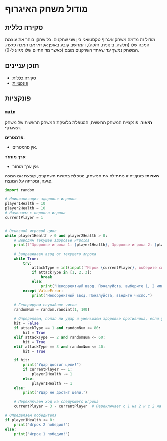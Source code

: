 # מודול משחק האיגרוף

## סקירה כללית

מודול זה מדמה משחק איגרוף טקסטואלי בין שני שחקנים. כל שחקן בוחר את עוצמת המכה שלו (חלשה, בינונית, חזקה), והמחשב קובע באופן אקראי אם המכה פגעה. המשחק נמשך עד שאחד השחקנים מובס (כאשר מד החיים שלו מגיע ל-0).

## תוכן עניינים

- [סקירה כללית](#סקירה-כללית)
- [פונקציות](#פונקציות)

## פונקציות

### `main`

**תיאור**:
פונקציית המשחק הראשית, המטפלת בלוגיקת המשחק הראשית של משחק האיגרוף.

**פרמטרים**:
- אין פרמטרים.

**ערך מוחזר**:
- אין ערך מוחזר.

**הערות**:
פונקציה זו מתחילה את המשחק, מטפלת בתורות השחקנים, קובעת אם המכה פגעה, ומכריזה על המנצח.
```python
import random

# Инициализация здоровья игроков
player1Health = 10
player2Health = 10
# Начинаем с первого игрока
currentPlayer = 1


# Основной игровой цикл
while player1Health > 0 and player2Health > 0:
    # Выводим текущее здоровье игроков
    print(f"Здоровье игрока 1: {player1Health}, Здоровье игрока 2: {player2Health}")
    
    # Запрашиваем ввод от текущего игрока
    while True:
        try:
            attackType = int(input(f"Игрок {currentPlayer}, выберите силу удара (1-слабый, 2-средний, 3-сильный): "))
            if attackType in [1, 2, 3]:
                break
            else:
                print("Некорректный ввод. Пожалуйста, выберите 1, 2 или 3.")
        except ValueError:
            print("Некорректный ввод. Пожалуйста, введите число.")
    
    # Генерируем случайное число
    randomNum = random.randint(1, 100)
    
    # Определяем, попал ли удар и уменьшаем здоровье противника, если удар попал
    hit = False
    if attackType == 1 and randomNum <= 80:
        hit = True
    elif attackType == 2 and randomNum <= 60:
        hit = True
    elif attackType == 3 and randomNum <= 40:
        hit = True
    
    if hit:
        print("Удар достиг цели!")
        if currentPlayer == 1:
            player2Health -= 1
        else:
            player1Health -= 1
    else:
        print("Удар не достиг цели.")

    # Переключаем ход на следующего игрока
    currentPlayer = 3 - currentPlayer  # Переключает с 1 на 2 и с 2 на 1

# Определяем победителя
if player1Health <= 0:
    print("Игрок 2 победил!")
else:
    print("Игрок 1 победил!")
```